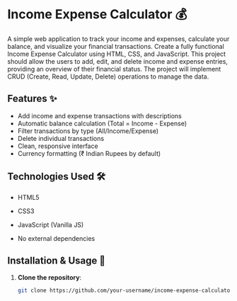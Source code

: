 # Income Expense Calculator 💰

A simple web application to track your income and expenses, calculate your balance, and visualize your financial transactions.
Create a fully functional Income Expense Calculator using HTML, CSS, and JavaScript. This project should allow the users to add, edit, and delete income and expense entries, providing an overview of their financial status. The project will implement CRUD (Create, Read, Update, Delete) operations to manage the data.



## Features ✨

- Add income and expense transactions with descriptions
- Automatic balance calculation (Total = Income - Expense)
- Filter transactions by type (All/Income/Expense)
- Delete individual transactions
- Clean, responsive interface
- Currency formatting (₹ Indian Rupees by default)

## Technologies Used 🛠️

- HTML5
- CSS3
- JavaScript (Vanilla JS)


- No external dependencies

## Installation & Usage 🚀

1. **Clone the repository**:
   ```bash
   git clone https://github.com/your-username/income-expense-calculator.git

 
